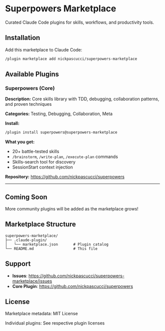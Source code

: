 # Superpowers Marketplace

Curated Claude Code plugins for skills, workflows, and productivity tools.

## Installation

Add this marketplace to Claude Code:

```bash
/plugin marketplace add nickpascucci/superpowers-marketplace
```

## Available Plugins

### Superpowers (Core)

**Description:** Core skills library with TDD, debugging, collaboration patterns, and proven techniques

**Categories:** Testing, Debugging, Collaboration, Meta

**Install:**
```bash
/plugin install superpowers@superpowers-marketplace
```

**What you get:**
- 20+ battle-tested skills
- `/brainstorm`, `/write-plan`, `/execute-plan` commands
- Skills-search tool for discovery
- SessionStart context injection

**Repository:** https://github.com/nickpascucci/superpowers

---

## Coming Soon

More community plugins will be added as the marketplace grows!

## Marketplace Structure

```
superpowers-marketplace/
├── .claude-plugin/
│   └── marketplace.json       # Plugin catalog
└── README.md                  # This file
```

## Support

- **Issues**: https://github.com/nickpascucci/superpowers-marketplace/issues
- **Core Plugin**: https://github.com/nickpascucci/superpowers

## License

Marketplace metadata: MIT License

Individual plugins: See respective plugin licenses
